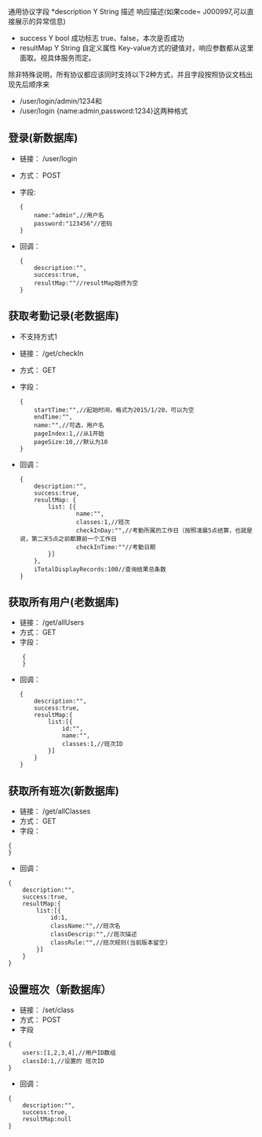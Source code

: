 通用协议字段
*description	Y	String	描述	响应描述(如果code= J000997,可以直接展示的异常信息)
* success	Y	bool	成功标志	true、false，本次是否成功
* resultMap	Y	String	自定义属性	Key-value方式的键值对，响应参数都从这里面取。视具体服务而定。

除非特殊说明，所有协议都应该同时支持以下2种方式，并且字段按照协议文档出现先后顺序来
* /user/login/admin/1234和
* /user/login {name:admin,password:1234}这两种格式

## 登录(新数据库)
* 链接： /user/login
* 方式： POST
* 字段: 
    ```
    {
        name:"admin",//用户名
        password:"123456"//密码
    }
    ```
    
* 回调：
    ```
    {
        description:"",
        success:true,
        resultMap:""//resultMap始终为空
    }
    ```
    
## 获取考勤记录(老数据库)
* 不支持方式1
* 链接： /get/checkIn
* 方式： GET
* 字段：
    ```
    {
        startTime:"",//起始时间，格式为2015/1/20，可以为空
        endTime:"",
        name:"",//可选，用户名
        pageIndex:1,//从1开始
        pageSize:10,//默认为10
    }
    ```
    
* 回调：
    ```
    {
        description:"",
        success:true,
        resultMap: {
            list: [{
                    name:"",
                    classes:1,//班次
                    checkInDay:"",//考勤所属的工作日（按照凌晨5点结算，也就是说，第二天5点之前都算前一个工作日
                    checkInTime:""//考勤日期 
            }]
        },
        iTotalDisplayRecords:100//查询结果总条数
    }
    ```
    
## 获取所有用户(老数据库)
* 链接： /get/allUsers
* 方式： GET
* 字段：
```
    {    
    }
```
* 回调：
    ```
    {
        description:"",
        success:true,
        resultMap:{
            list:[{
                id:"",
                name:"",
                classes:1,//班次ID
            }]
        }
    }
    ```

## 获取所有班次(新数据库)
* 链接： /get/allClasses
* 方式： GET
* 字段：
```
{
}
```
* 回调：
```
{
    description:"",
    success:true,
    resultMap:{
        list:[{
            id:1,
            className:"",//班次名
            classDescrip:"",//班次描述
            classRule:"",//班次规则(当前版本留空)
        }]
    }
}
```

## 设置班次（新数据库）
* 链接： /set/class
* 方式： POST
* 字段
```
{
    users:[1,2,3,4],//用户ID数组
    classId:1,//设置的 班次ID
}
```
* 回调：
```
{
    description:"",
    success:true,
    resultMap:null
}
```


